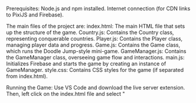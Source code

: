 Prerequisites:
Node.js and npm installed.
Internet connection (for CDN links to PixiJS and Firebase).

The main files of the project are:
index.html: The main HTML file that sets up the structure of the game.
Country.js: Contains the Country class, representing conquerable countries.
Player.js: Contains the Player class, managing player data and progress.
Game.js: Contains the Game class, which runs the Doodle Jump-style mini-game.
GameManager.js: Contains the GameManager class, overseeing game flow and interactions.
main.js: Initializes Firebase and starts the game by creating an instance of GameManager.
style.css: Contains CSS styles for the game (if separated from index.html).

Running the Game:
Use VS Code and download the live server extension. Then, left click on the index.html file and select "

